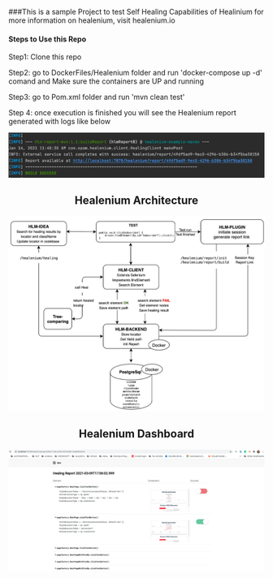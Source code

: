 ###This is a sample Project to test Self Healing Capabilities of Healinium
for more information on healenium, visit healenium.io
#### Steps to Use this Repo

Step1: Clone this repo

Step2: go to DockerFiles/Healenium folder and run 'docker-compose up -d' comand and Make sure the containers are UP and running

Step3: go to Pom.xml folder and run 'mvn clean test'

Step 4: once execution is finished you will see the Healenium report generated with logs like below

![Logs](./Images/logs.png)

<h2 align="center">Healenium Architecture</h2>

![Project Architecture](./Images/Architecure.png)
<h2 align="center">Healenium Dashboard</h2>

![Project Architecture](./Images/HealeniumResultsDashboard.png)
